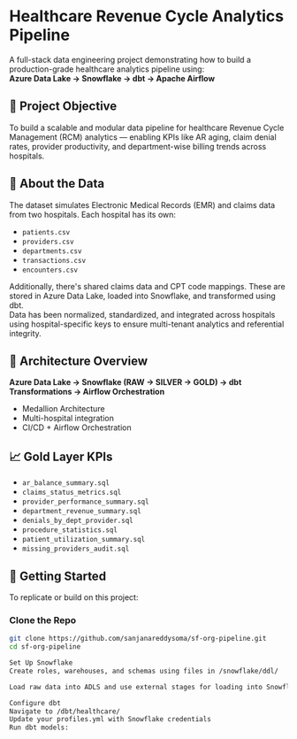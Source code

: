 # Healthcare Revenue Cycle Analytics Pipeline

A full-stack data engineering project demonstrating how to build a production-grade healthcare analytics pipeline using:  
**Azure Data Lake → Snowflake → dbt → Apache Airflow**

## 🚀 Project Objective

To build a scalable and modular data pipeline for healthcare Revenue Cycle Management (RCM) analytics — enabling KPIs like AR aging, claim denial rates, provider productivity, and department-wise billing trends across hospitals.

## 📂 About the Data

The dataset simulates Electronic Medical Records (EMR) and claims data from two hospitals. Each hospital has its own:
- `patients.csv`
- `providers.csv`
- `departments.csv`
- `transactions.csv`
- `encounters.csv`

Additionally, there's shared claims data and CPT code mappings. These are stored in Azure Data Lake, loaded into Snowflake, and transformed using dbt.  
Data has been normalized, standardized, and integrated across hospitals using hospital-specific keys to ensure multi-tenant analytics and referential integrity.

## 🧱 Architecture Overview

**Azure Data Lake → Snowflake (RAW → SILVER → GOLD) → dbt Transformations → Airflow Orchestration**
- Medallion Architecture  
- Multi-hospital integration  
- CI/CD + Airflow Orchestration

## 📈 Gold Layer KPIs

- `ar_balance_summary.sql`
- `claims_status_metrics.sql`
- `provider_performance_summary.sql`
- `department_revenue_summary.sql`
- `denials_by_dept_provider.sql`
- `procedure_statistics.sql`
- `patient_utilization_summary.sql`
- `missing_providers_audit.sql`

## 🧪 Getting Started

To replicate or build on this project:

### Clone the Repo
```bash
git clone https://github.com/sanjanareddysoma/sf-org-pipeline.git
cd sf-org-pipeline

Set Up Snowflake
Create roles, warehouses, and schemas using files in /snowflake/ddl/

Load raw data into ADLS and use external stages for loading into Snowflake

Configure dbt
Navigate to /dbt/healthcare/
Update your profiles.yml with Snowflake credentials
Run dbt models:
